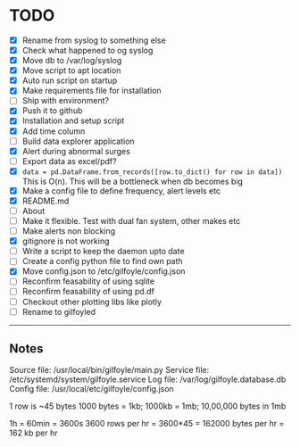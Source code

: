 # TODO

- [x] Rename from syslog to something else
- [x] Check what happened to og syslog
- [x] Move db to /var/log/syslog
- [x] Move script to apt location
- [x] Auto run script on startup
- [x] Make requirements file for installation
- [ ] Ship with environment?
- [x] Push it to github
- [x] Installation and setup script
- [x] Add time column
- [ ] Build data explorer application
- [x] Alert during abnormal surges
- [ ] Export data as excel/pdf?
- [x] ``data = pd.DataFrame.from_records([row.to_dict() for row in data])`` This is O(n). This will be a bottleneck when db becomes big
- [x] Make a config file to define frequency, alert levels etc
- [x] README.md
- [ ] About
- [ ] Make it flexible. Test with dual fan system, other makes etc
- [ ] Make alerts non blocking
- [x] gitignore is not working
- [ ] Write a script to keep the daemon upto date
- [ ] Create a config python file to find own path
- [x] Move config.json to /etc/gilfoyle/config.json
- [ ] Reconfirm feasability of using sqlite
- [ ] Reconfirm feasability of using pd.df
- [ ] Checkout other plotting libs like plotly
- [ ] Rename to gilfoyled

---

## Notes

Source file:  /usr/local/bin/gilfoyle/main.py
Service file: /etc/systemd/system/gilfoyle.service
Log file:     /var/log/gilfoyle.database.db
Config file:  /usr/local/etc/gilfoyle/config.json


1 row is ~45 bytes
1000 bytes = 1kb; 1000kb = 1mb; 10,00,000 bytes in 1mb

1h = 60min = 3600s
3600 rows per hr = 3600*45 = 162000 bytes per hr = 162 kb per hr

